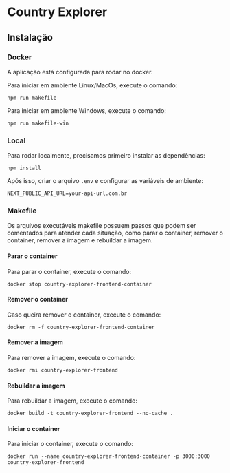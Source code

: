 # Country Explorer

## Instalação

### Docker

A aplicação está configurada para rodar no docker.

Para iniciar em ambiente Linux/MacOs, execute o comando:

```
npm run makefile
```

Para iniciar em ambiente Windows, execute o comando:

```
npm run makefile-win
```

### Local

Para rodar localmente, precisamos primeiro instalar as dependências:

```
npm install
```

Após isso, criar o arquivo `.env` e configurar as variáveis de ambiente:

```
NEXT_PUBLIC_API_URL=your-api-url.com.br
```

### Makefile

Os arquivos executáveis makefile possuem passos que podem ser comentados para atender cada situação, como parar o container, remover o container, remover a imagem e rebuildar a imagem.

#### Parar o container

Para parar o container, execute o comando:

```
docker stop country-explorer-frontend-container
```

#### Remover o container

Caso queira remover o container, execute o comando:

```
docker rm -f country-explorer-frontend-container
```

#### Remover a imagem

Para remover a imagem, execute o comando:

```
docker rmi country-explorer-frontend
```

#### Rebuildar a imagem

Para rebuildar a imagem, execute o comando:

```
docker build -t country-explorer-frontend --no-cache .
```

#### Iniciar o container

Para iniciar o container, execute o comando:

```
docker run --name country-explorer-frontend-container -p 3000:3000 country-explorer-frontend
```
